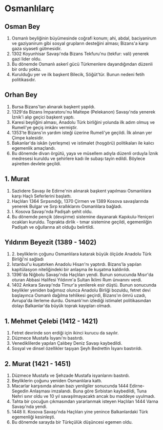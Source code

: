 # Osmanlılarç
## Osman Bey
1. Osmanlı beyliğinin büyümesinde coğrafi konum; ahi, abdal, baciyanirum ve gaziyanirum gibi sosyal grupların desteğini alması; Bizans'a karşı gaza siyaseti gütmesidir.
2. 1302 Koyunhisar Savaşı'nda Bizans Tekfuru'nu (tekfur: vali) yenerek gazi lider oldu.
3. Bu dönemde Osmanlı askerî gücü Türkmenlere dayandığından düzenli bir ordu yoktu.
4. Kurulduğu yer ve ilk başkent Bilecik, Söğüt'tür. Bunun nedeni fetih politikasıdır.

## Orhan Bey
1. Bursa Bizans'tan alınarak başkent yapıldı.
2. 1329'da Bizans İmparatoru'nu Maltepe (Pelekanon) Savaşı'nda yenerek İznik'i alıp geçici başkent yaptı.
3. Karesi beyliğini alması, Anadolu Türk birliğini yolunda ilk adım olmuş ve Rumeli'ye geçiş imkânı vermiştir.
4. 1353'te Bizans'ın yardım isteği üzerine Rumeli'ye geçildi. İlk alınan yer Çimpe kalesidir.
5. Bakanlar'da iskân (yerleşme) ve istimalet (hoşgörü) politikaları ile kalıcı egemenlik amaçlandı.
6. Bu dönemde divan örgütü, yaya ve müsellem adıyla düzenli orduyla İznik medresesi kuruldu ve şehirlere kadı ile subaşı tayin edildi. Böylece aşiretten devlete geçildi.

## 1. Murat
1. Sazlıdere Savaşı ile Edirne'nin alınarak başkent yapılması Osmanlılara karşı Haçlı Seferlerini başlattı.
2. Haçlıları 1364 Sırpsındığı, 1370 Çirmen ve 1389 Kosova savaşlarında yenerek Bulgar ve Sırp krallıklarını Osmanlılara bağladı.
3. I. Kosova Savaşı'nda Padişah şehit oldu.
4. Bu dönemde pençik (devşirme) sistemine dayanarak Kapıkulu-Yeniçeri ocakları kuruldu. Toprakta dirlik - tımar sistemine geçildi, egemenliğin Padişah ve oğullarına ait olduğu belirtildi.

## Yıldırım Beyezit (1389 - 1402)
1. 2\. beyliklerin çoğunu Osmanlılara katarak büyük ölçüde Anadolu Türk Birliği'ni sağladı
2. İstanbul'u kuşatırken Anadolu Hisarı'nı yaptırdı. Bizans'la yapılan kapitülasyon niteliğindeki bir anlaşma ile kuşatma kaldırıldı.
3. 1396'da Niğbolu Savaşı'nda Haçlıları yendi. Bunun sonucunda Mısır'da oturan Abbasi Halifesi Yıldırım'a Sultan İklimi Rum ünvanını verdi.
4. 1402 Ankara Savaşı'nda Timur'a yenilerek esir düştü. Bunun sonucunda beylikler yeniden bağımsız olunca Anadolu Birliği bozuldu, fetret devi başlayınca Osmanlı dağılma tehlikesi geçirdi, Bizans'ın ömrü uzadı, Avrupa'da ilerleme durdu. Osmanlı'nın izlediği istimalet politikasından dolayı Balkanlar'da büyük toprak kayıpları olmadı.

## 1. Mehmet Çelebi (1412 - 1421)
1. Fetret devrinde son erdiği için ikinci kurucu da sayılır.
2. Düzmece Mustafa İsyanı'nı bastırdı.
3. Venediklilerde yapılan Çalıbey Deniz Savaşı kaybedildi.
4. Sosyal ve dinsel özellikler taşıyan Şeyh Bedrettin İsyanı bastırıldı.

## 2. Murat (1421 - 1451)
1. Düzmece Mustafa ve Şehzade Mustafa isyanlarını bastırdı.
2. Beyliklerin çoğunu yeniden Osmanlılara kattı.
3. Macarlar karşısında alınan bazı yenilgiler sonucunda 1444 Edirne-Segedin Anlaşması imzalandı. Buna göre Sırbistan kaybedildi, Tuna Nehri sınır oldu ve 10 yıl savaşılmayacaktı ancak bu maddeye uyulmadı.
4. Tahta bir çocuğun çıkmasından yararlanmak isteyen Haçlıları 1444 Varna Savaşı'nda yendi.
5. 1448 II. Kosova Savaşı'nda Haçlıları yine yenince Balkanlardaki Türk egemenliği kesinleşti.
6. Bu dönemde sarayda bir Türkçülük düşüncesi egemen oldu.
